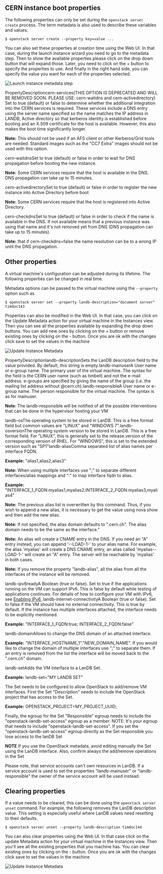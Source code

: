 CERN instance boot properties
-----------------------------

The following properties can only be set during the `openstack server create` process. The term metadata is also used to describe these variables and values.

    $ openstack server create --property key=value ...

You can also set these properties at creation time using the Web UI. In that case, during the launch instance wizard you need to go to the metadata step. Then to show the available properties please click on the drop down button that will expand those. Later, you need to click on the + button to specify the properties to use. And finally in the right hand side, you can specify the value you want for each of the properties selected.

![Launch instance metadata step](resources/FF0536BB00CA8701BB37859B4AACFBB7.png)

PropertyDescriptioncern-services(THIS OPTION IS DEPRECATED AND WILL BE REMOVED SOON. PLEASE USE: cern-waitdns and cern-activedirectory) Set to true (default) or false to determine whether the additional integration into the CERN services is required. These services include a DNS entry using the server name specified so the name matches the IP address in LANDB, Active directory so that kerberos identity is established before booting and an X.509 certificate for the host is available. However, this also makes the boot time significantly longer.

**Note:** This should not be used if an AFS client or other Kerberos/Grid tools are needed. Standard images such as the "CC7 Extra" images should not be used with this option.

cern-waitdnsSet to true (default) or false in order to wait for DNS propagation before booting the new instance. 

**Note:** Some CERN services require that the host is available in the DNS. DNS propagation can take up to 15 minutes.

cern-activedirectorySet to true (default) or false in order to register the new instance into Active Directory before boot 

**Note:** Some CERN services require that the host is registered into Active Directory.

cern-checkdnsSet to true (default) or false in order to check if the name is available in the DNS. If not available means that a previous instance was using that name and it's not removed yet from DNS (DNS propagation can take up to 15 minutes). 

**Note:** that if cern-checkdns=false the name resolution can be to a wrong IP until the DNS propagation.

Other properties
----------------

A virtual machine's configuration can be adjusted during its lifetime. The following properties can be changed in real time.

Metadata options can be passed to the virtual machine using the `--property` option such as

    $ openstack server set --property landb-description="document server" timdoc143

Properties can also be modified in the Web UI. In that case, you can click on the Update Metadata action for your virtual machine in the Instances view. Then you can see all the properties available by expanding the drop down buttons. You can add new ones by clicking on the + button or remove existing ones by clicking on the - button. Once you are ok with the changes click save to set the values in the machine

![Update Instance Metadata](resources/A0ADBFAAA49DEEE0E85E429EEB7A553B.png)

PropertyDescriptionlandb-descriptionSets the LanDB description field to the value provided. By default, this string is empty.landb-mainuserA User name or e-group name. The primary user of the virtual machine. The syntax for the field is the CERN user name (such as timbell) and not the e-mail address. e-groups are specified by giving the name of the group (i.e. the mailing list address without @cern.ch).landb-responsibleA User name or e-group name. The person responsible for the virtual machine. The syntax is as for mainuser.

**Note**: The landb-responsible will be notified of all the possible interventions that can be done in the hypervisor hosting your VM

landb-osThe operating system to be stored in LanDB. This is a free format field but common values are "LINUX" and "WINDOWS 7".landb-osversionThe operating system version to be stored in LanDB. This is a free format field. For "LINUX", this is generally set to the release.version of the corresponding version of RHEL. For "WINDOWS", this is set to the extended version such as "SP1"landb-aliasComma separated list of alias names per interface FQDN. 

**Example:** "alias1,alias2,alias3" 

**Note:** When using multiple interfaces use ";" to separate different interfaces/alias mappings and ":" to map interface fqdn to alias. 

**Example:** "INTERFACE\_1\_FQDN:myalias1,myalias2;INTERFACE\_2\_FQDN:myalias3,myalias4" 

**Note:** The previous alias list is overwritten by this command. Thus, if you wish to append a new alias, it is necessary to get the value using nova show and then add the new alias.

**Note:** If not specified, the alias domain defaults to ".cern.ch". The alias domain needs to be the same as the interface."

**Note:** An alias will create a CNAME entry in the DNS. If you need an "A" entry instead, you can append '--LOAD-1-' to your alias name. For example, the alias 'myalias' will create a DNS CNAME entry, an alias called 'myalias--LOAD-1-' will create an "A" entry. The server will be reachable by 'myalias' in both cases. 

**Note:** If you remove the property "landb-alias", all the alias from all the interfaces of the instance will be removed.

landb-ipv6readyA Boolean (true or false). Set to true if the applications running on the VM can support IPv6\. This is false by default while testing of applications continues. For details of how to configure your VM with IPv6, see [Enabling IPv6 ](https://clouddocs.web.cern.ch/networking/ipv6.html).landb-internet-connectivityA Boolean (true or false). Set to false if the VM should have no external connectivity. This is true by default. If the instance has multiple interfaces attached, the interface needs to be explicitly mentioned. 

**Example:** "INTERFACE\_1\_FQDN:true; INTERFACE\_2\_FQDN:false"

landb-domainAllows to change the DNS domain of an attached interface. 

**Example:** "INTERFACE\_HOSTNAME\_1"."NEW\_DOMAIN\_NAME". If you would like to change the domain of multiple interfaces use ";" to separate them. If an entry is removed from the list the interface will be moved back to the ".cern.ch" domain.

landb-setAdds the VM interface to a LanDB Set. 

**Example:** landb-set="MY LANDB SET" 

 The Set needs to be configured to allow OpenStack to add/remove VM interfaces. First the Set "Description" needs to include the OpenStack project that has access to the Set. 

**Example:** OPENSTACK\_PROJECT=MY\_PROJECT\_UUID; 

 Finally, the egroup for the Set "Responsible" egroup needs to include the "openstack-landb-set-access" egroup as a member. NOTE: It's your egroup that needs to include "openstack-landb-set-access". If you set the "openstack-landb-set-access" egroup directly as the Set responsible you lose access to the lanDB Set

 **NOTE** If you use the OpenStack metadata, avoid editing manually the Set using the LanDB interface. Also, confirm always the add/remove operations in the Set

Please note, that service accounts can't own resources in LanDB. If a service account is used to set the properties "landb-mainuser" or "landb-responsible" the owner of the service account will be used instead.

Clearing properties
-------------------

If a value needs to be cleared, this can be done using the `openstack server unset` command. For example, the following removes the LanDB description value. This setting is especially useful where LanDB values need resetting to their defaults.

    $ openstack server unset --property landb-description timdoc144

You can also clear properties using the Web UI. In that case click on the update Metadata action for your virtual machine in the Instances view. Then you'll see all the existing properties that you machine has. You can clear existing ones by clicking on the - button. Once you are ok with the changes click save to set the values in the machine

![Update Instance Metadata](resources/A0ADBFAAA49DEEE0E85E429EEB7A553B.png)